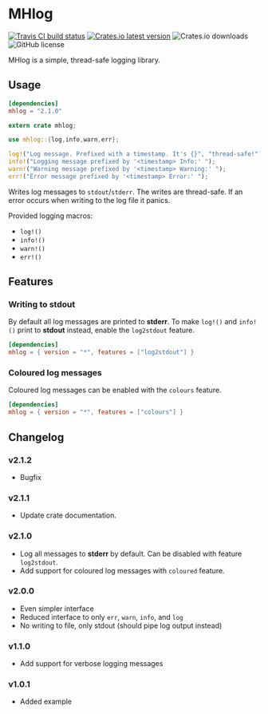 MHlog
=====

[![Travis CI build status](https://img.shields.io/travis/com/MHmorgan/mhlog/master?style=flat-square)](https://travis-ci.com/MHmorgan/mhlog)
[![Crates.io latest version](https://img.shields.io/crates/v/mhlog?style=flat-square)](https://crates.io/crates/mhlog)
![Crates.io downloads](https://img.shields.io/crates/d/mhlog?style=flat-square)
![GitHub license](https://img.shields.io/github/license/MHmorgan/mhlog?style=flat-square)

MHlog is a simple, thread-safe logging library.

Usage
-----

```toml
[dependencies]
mhlog = "2.1.0"
```

```rust
extern crate mhlog;

use mhlog::{log,info,warn,err};

log!("Log message. Prefixed with a timestamp. It's {}", "thread-safe!");
info!("Logging message prefixed by '<timestamp> Info:' ");
warn!("Warning message prefixed by '<timestamp> Warning:' ");
err!("Error message prefixed by '<timestamp> Error:' ");
```

Writes log messages to `stdout`/`stderr`. The writes are thread-safe.
If an error occurs when writing to the log file it panics.

Provided logging macros:

- `log!()`
- `info!()`
- `warn!()`
- `err!()`

Features
--------

### Writing to stdout

By default all log messages are printed to **stderr**. To make `log!()` and `info!()` print to **stdout** instead, enable the `log2stdout` feature.

```toml
[dependencies]
mhlog = { version = "*", features = ["log2stdout"] }
```

### Coloured log messages

Coloured log messages can be enabled with the `colours` feature.

```toml
[dependencies]
mhlog = { version = "*", features = ["colours"] }
```

Changelog
---------

### v2.1.2

- Bugfix

### v2.1.1

- Update crate documentation.

### v2.1.0

- Log all messages to **stderr** by default. Can be disabled with feature `log2stdout`.
- Add support for coloured log messages with `coloured` feature.

### v2.0.0

- Even simpler interface
- Reduced interface to only `err`, `warn`, `info`, and `log`
- No writing to file, only stdout (should pipe log output instead)


### v1.1.0

- Add support for verbose logging messages


### v1.0.1

- Added example
